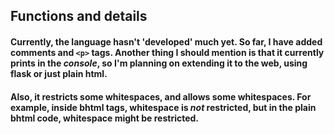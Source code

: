 ## Functions and details
#### Currently, the language hasn't 'developed' much yet. So far, I have added comments and `<p>` tags. Another thing I should mention is that it currently prints in the *console*, so I'm planning on extending it to the web, using flask or just plain html.

#### Also, it restricts some whitespaces, and allows some whitespaces. For example, inside bhtml tags, whitespace is *not* restricted, but in the plain bhtml code, whitespace might be restricted.